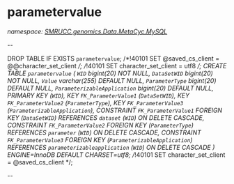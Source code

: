 ﻿# parametervalue
_namespace: [SMRUCC.genomics.Data.MetaCyc.MySQL](./index.md)_

--
 
 DROP TABLE IF EXISTS `parametervalue`;
 /*!40101 SET @saved_cs_client = @@character_set_client */;
 /*!40101 SET character_set_client = utf8 */;
 CREATE TABLE `parametervalue` (
 `WID` bigint(20) NOT NULL,
 `DataSetWID` bigint(20) NOT NULL,
 `Value` varchar(255) DEFAULT NULL,
 `ParameterType` bigint(20) DEFAULT NULL,
 `ParameterizableApplication` bigint(20) DEFAULT NULL,
 PRIMARY KEY (`WID`),
 KEY `FK_ParameterValue1` (`DataSetWID`),
 KEY `FK_ParameterValue2` (`ParameterType`),
 KEY `FK_ParameterValue3` (`ParameterizableApplication`),
 CONSTRAINT `FK_ParameterValue1` FOREIGN KEY (`DataSetWID`) REFERENCES `dataset` (`WID`) ON DELETE CASCADE,
 CONSTRAINT `FK_ParameterValue2` FOREIGN KEY (`ParameterType`) REFERENCES `parameter` (`WID`) ON DELETE CASCADE,
 CONSTRAINT `FK_ParameterValue3` FOREIGN KEY (`ParameterizableApplication`) REFERENCES `parameterizableapplication` (`WID`) ON DELETE CASCADE
 ) ENGINE=InnoDB DEFAULT CHARSET=utf8;
 /*!40101 SET character_set_client = @saved_cs_client */;
 
 --




